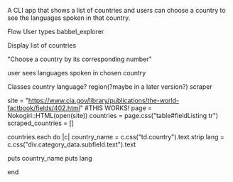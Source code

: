 A CLI app that shows a list of countries and users can choose a country to see the languages spoken in that country.

Flow
User types babbel_explorer

Display list of countries

"Choose a country by its corresponding number"

user sees languages spoken in chosen country
<!-- countries.each.with_index do |country, i|
  puts "#{i}. #{country}
   -->

Classes
  country 
  language?
  region(?maybe in a later version?)
  scraper

site = "https://www.cia.gov/library/publications/the-world-factbook/fields/402.html"
#THIS WORKS!
page = Nokogiri::HTML(open(site))
countries = page.css("table#fieldListing tr")
scraped_countries = []

countries.each do |c|
  country_name = c.css("td.country").text.strip
  lang = c.css("div.category_data.subfield.text").text
  
  puts country_name 
  puts lang 

end